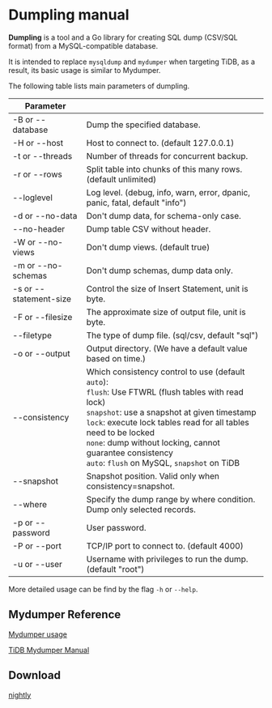 # Dumpling manual

**Dumpling** is a tool and a Go library for creating SQL dump (CSV/SQL format) from a MySQL-compatible database.

It is intended to replace `mysqldump` and `mydumper` when targeting TiDB, as a result, its basic usage is similar to Mydumper. 

The following table lists main parameters of dumpling.


| Parameter |     |
| --------| --- |
| -B or --database | Dump the specified database. |
| -H or --host | Host to connect to. (default 127.0.0.1) |
| -t or --threads | Number of threads for concurrent backup. |
| -r or --rows | Split table into chunks of this many rows. (default unlimited) |
| --loglevel | Log level. (debug, info, warn, error, dpanic, panic, fatal, default "info") |
| -d or --no-data | Don't dump data, for schema-only case. |
| --no-header | Dump table CSV without header. |
| -W or --no-views | Don't dump views. (default true) |
| -m or --no-schemas | Don't dump schemas, dump data only. |
| -s or --statement-size | Control the size of Insert Statement, unit is byte. |
| -F or --filesize | The approximate size of output file, unit is byte. |
| --filetype| The type of dump file. (sql/csv, default "sql")           |
| -o or --output | Output directory. (We have a default value based on time.) |
| --consistency | Which consistency control to use (default `auto`):<br>`flush`: Use FTWRL (flush tables with read lock)<br>`snapshot`: use a snapshot at given timestamp<br>`lock`: execute lock tables read for all tables need to be locked <br>`none`: dump without locking, cannot guarantee consistency <br>`auto`: `flush` on MySQL, `snapshot` on TiDB |
| --snapshot | Snapshot position. Valid only when consistency=snapshot. |
| --where | Specify the dump range by where condition. Dump only selected records. |
| -p or --password | User password. |
| -P or --port | TCP/IP port to connect to. (default 4000) |
| -u or --user | Username with privileges to run the dump. (default "root") |

More detailed usage can be find by the flag `-h` or `--help`.

## Mydumper Reference

[Mydumper usage](https://github.com/maxbube/mydumper/blob/master/docs/mydumper_usage.rst)

[TiDB Mydumper Manual](https://pingcap.com/docs/stable/reference/tools/mydumper/)

## Download

[nightly](https://download.pingcap.org/dumpling-nightly-linux-amd64.tar.gz)
